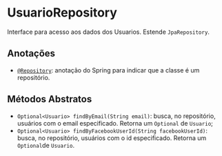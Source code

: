 # UsuarioRepository
Interface para acesso aos dados dos Usuarios. Estende `JpaRepository`.

## Anotações
* [`@Repository`](https://docs.spring.io/spring-framework/docs/current/javadoc-api/org/springframework/stereotype/Repository.html): anotação do Spring para indicar que a classe é um repositório.

## Métodos Abstratos
* `Optional<Usuario> findByEmail(String email)`: busca, no repositório, usuários com o email especificado. Retorna um `Optional` de `Usuario`;
* `Optional<Usuario> findByFacebookUserId(String facebookUserId)`: busca, no repositório, usuários com o id especificado. Retorna um `Optional`de `Usuario`.